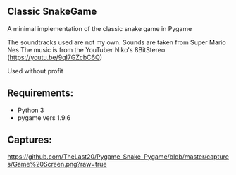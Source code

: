 ## Classic SnakeGame

A minimal implementation of the classic snake game in Pygame

The soundtracks used are not my own.
Sounds are taken from Super Mario Nes
The music is from the YouTuber Niko's 8BitStereo
(https://youtu.be/9qI7GZcbC6Q)

Used without profit

## Requirements:
- Python 3
- pygame vers 1.9.6

## Captures:
https://github.com/TheLast20/Pygame_Snake_Pygame/blob/master/captures/Game%20Screen.png?raw=true
